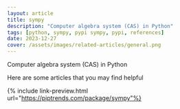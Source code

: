 ```yaml
---
layout: article
title: sympy
description: "Computer algebra system (CAS) in Python"
tags: [python, sympy, pypi sympy, pypi, references]
date: 2023-12-27
cover: /assets/images/related-articles/general.png
---
```


Computer algebra system (CAS) in Python

Here are some articles that you may find helpful

{% include link-preview.html url="https://piptrends.com/package/sympy"%}